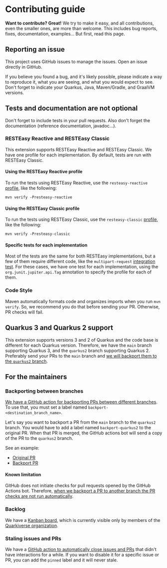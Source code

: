 # Contributing guide

**Want to contribute? Great!** We try to make it easy, and all contributions, even the smaller ones, are more than welcome. This includes bug reports, fixes, documentation, examples... But first, read this page.

## Reporting an issue

This project uses GitHub issues to manage the issues. Open an issue directly in GitHub.

If you believe you found a bug, and it's likely possible, please indicate a way to reproduce it, what you are seeing, and
what you would expect to see. Don't forget to indicate your Quarkus, Java, Maven/Gradle, and GraalVM versions.

## Tests and documentation are not optional

Don't forget to include tests in your pull requests. Also don't forget the documentation (reference documentation, javadoc...).

### RESTEasy Reactive and RESTEasy Classic

This extension supports RESTEasy Reactive and RESTEasy Classic. We have one profile for each implementation. By default, tests are run with RESTEasy Classic.

#### Using the RESTEasy Reactive profile

To run the tests using RESTEasy Reactive, use the `resteasy-reactive` [profile](https://github.com/quarkiverse/quarkus-openapi-generator/blob/32d9bd753724065d7217defb3085a734fea40bc8/integration-tests/pom.xml#L79), like the following:

```shell
mvn verify -Presteasy-reactive
```

#### Using the RESTEasy Classic profile

To run the tests using RESTEasy Classic, use the `resteasy-classic` [profile](https://github.com/quarkiverse/quarkus-openapi-generator/blob/32d9bd753724065d7217defb3085a734fea40bc8/integration-tests/pom.xml#L49), like the following:

```shell
mvn verify -Presteasy-classic
```

#### Specific tests for each implementation

Most of the tests are the same for both RESTEasy implementations, but a few of them require different code, like the `multipart-request` [integration test](https://github.com/quarkiverse/quarkus-openapi-generator/tree/main/integration-tests/multipart-request). For these cases, we have one test for each implementation, using the `org.junit.jupiter.api.Tag` annotation to specify the profile for each of them.

### Code Style

Maven automatically formats code and organizes imports when you run `mvn verify`. So, we recommend you do that before sending your PR. Otherwise, PR checks will fail.

## Quarkus 3 and Quarkus 2 support

This extension supports versions 3 and 2 of Quarkus and the code base is different for each Quarkus version. Therefore, we have the `main` branch supporting Quarkus 3, and the `quarkus2` branch supporting Quarkus 2. Preferably send your PRs to the `main` branch and [we will backport them to the `quarkus2` branch](#backporting-between-branches).

## For the maintainers

### Backporting between branches

[We have a GitHub action for backporting PRs between different branches](.github/workflows/pr-backporting.yml). To use that, you must set a label named `backport-<destination_branch_name>`.

Let's say you want to backport a PR from the `main` branch to the `quarkus2` branch. You would have to add a label named `backport-quarkus2` to the original PR. When that PR is merged, the GitHub actions bot will send a copy of the PR to the `quarkus2` branch.

See an example:

* [Original PR](https://github.com/quarkiverse/quarkus-openapi-generator/pull/439)
* [Backport PR](https://github.com/quarkiverse/quarkus-openapi-generator/pull/445)

#### Known limitation

GitHub does not initiate checks for pull requests opened by the GitHub Actions bot. Therefore, [when we backport a PR to another branch the PR checks are not run automatically](https://github.com/quarkiverse/quarkus-openapi-generator/issues/450).

### Backlog

We have a [Kanban board](https://github.com/orgs/quarkiverse/projects/2), which is currently visible only by members of the [Quarkiverse organization](https://github.com/quarkiverse).

### Staling issues and PRs

We have a [GitHub action to automatically close issues and PRs](.github/workflows/stale_issues.yml) that didn't have interactions for a while. If you want to disable it for a specific issue or PR, you can add the `pinned` label and it will never stale.